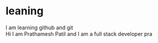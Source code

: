 # leaning

I am learning github and git
<br>
Hi I am Prathamesh Patil and I am a full stack developer
pra

